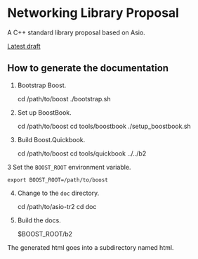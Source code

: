 # Networking Library Proposal

A C++ standard library proposal based on Asio.

[Latest draft](http://chriskohlhoff.github.io/asio-tr2/)

## How to generate the documentation

1. Bootstrap Boost.

    cd /path/to/boost
    ./bootstrap.sh

1. Set up BoostBook.

    cd /path/to/boost
    cd tools/boostbook
    ./setup_boostbook.sh

2. Build Boost.Quickbook.

    cd /path/to/boost
    cd tools/quickbook
    ../../b2

3 Set the `BOOST_ROOT` environment variable.

    export BOOST_ROOT=/path/to/boost

4. Change to the `doc` directory.

    cd /path/to/asio-tr2
    cd doc

5. Build the docs.

    $BOOST_ROOT/b2

The generated html goes into a subdirectory named html.
